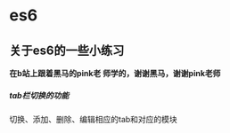 # es6
## 关于es6的一些小练习
**在b站上跟着黑马的pink老 师学的，谢谢黑马，谢谢pink老师**
##### tab栏切换的功能
  切换、添加、删除、编辑相应的tab和对应的模块
